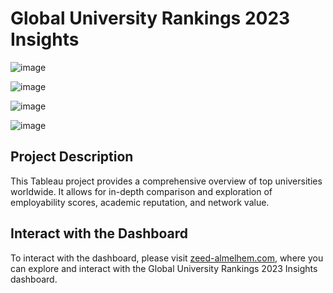 # Global University Rankings 2023 Insights

![image](https://github.com/Zeed-Almelhem/Global-University-Rankings-2023-Insights/assets/142832914/e9bb50f2-702a-4dc7-91ff-4e86846af8a2)

![image](https://github.com/Zeed-Almelhem/Global-University-Rankings-2023-Insights/assets/142832914/9d7675ee-e14e-4bba-8699-6a06f99c9c5f)

![image](https://github.com/Zeed-Almelhem/Global-University-Rankings-2023-Insights/assets/142832914/576d9969-23b9-400c-b8a0-89a3c736f78e)

![image](https://github.com/Zeed-Almelhem/Global-University-Rankings-2023-Insights/assets/142832914/b08f9153-ee5f-4fff-b710-53237509ecdb)


## Project Description

This Tableau project provides a comprehensive overview of top universities worldwide. It allows for in-depth comparison and exploration of employability scores, academic reputation, and network value.

## Interact with the Dashboard

To interact with the dashboard, please visit [zeed-almelhem.com](http://zeed-almelhem.com/dashboard9), where you can explore and interact with the Global University Rankings 2023 Insights dashboard.

